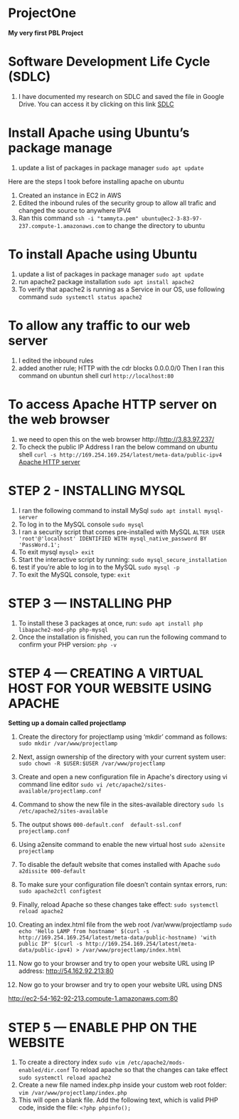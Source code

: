 # ProjectOne
**My very first PBL Project**
# Software Development Life Cycle (SDLC)
1. I have documented my research on SDLC and saved the file in Google Drive. You can access it by clicking on this link 	[SDLC](https://docs.google.com/document/d/1JdCA-DxQSVqaUybwD0bQUlkJ2IcsJUSf/edit?usp=sharing&ouid=106659470577486106602&rtpof=true&sd=true)

# Install Apache using Ubuntu’s package manage
1. update a list of packages in package manager
	`sudo apt update`

Here are the steps I took before installing apache on ubuntu

1. Created an instance in EC2 in AWS
2. Edited the inbound rules of the  security group to allow all trafic and changed the source to anywhere IPV4 
3. Ran this command `ssh -i "tammyta.pem" ubuntu@ec2-3-83-97-237.compute-1.amazonaws.com`  to change the directory to ubuntu

# To install Apache using Ubuntu

1. update a list of packages in package manager
`sudo apt update`
2. run apache2 package installation
`sudo apt install apache2`
3. To verify that apache2 is running as a Service in our OS, use following command
`sudo systemctl status apache2`

# To allow any traffic to our web server
1. I edited the inbound rules
2. added another rule; HTTP with the cdr blocks 0.0.0.0/0
Then I ran this command on ubuntun shell curl `http://localhost:80`

# To access Apache HTTP server on the web browser
1. we need to open this on the web browser http://http://3.83.97.237/
2. To check the public IP Address 
I ran the below command on ubuntu shell
`curl -s http://169.254.169.254/latest/meta-data/public-ipv4`
[Apache HTTP server](http://3.83.97.237/)


# STEP 2 - INSTALLING MYSQL
1. I ran the following command to install MySql
`sudo apt install mysql-server`
2. To log in to the MySQL console
`sudo mysql`
3. I ran a security script that comes pre-installed with MySQL
`ALTER USER 'root'@'localhost' IDENTIFIED WITH mysql_native_password BY 'PassWord.1';`
4. To exit mysql
`mysql> exit`
5. Start the interactive script by running:
`sudo mysql_secure_installation`
6. test if you’re able to log in to the MySQL
`sudo mysql -p`
7. To exit the MySQL console, type:
`exit`

# STEP 3 — INSTALLING PHP
1. To install these 3 packages at once, run:
`sudo apt install php libapache2-mod-php php-mysql`
2. Once the installation is finished, you can run the following command to confirm your PHP version:
`php -v`

# STEP 4 — CREATING A VIRTUAL HOST FOR YOUR WEBSITE USING APACHE
**Setting up a domain called projectlamp**
1. Create the directory for projectlamp using ‘mkdir’ command as follows:
`sudo mkdir /var/www/projectlamp`

2. Next, assign ownership of the directory with your current system user:
`sudo chown -R $USER:$USER /var/www/projectlamp`
3. Create and open a new configuration file in Apache's directory using vi command line editor
`sudo vi /etc/apache2/sites-available/projectlamp.conf`
4. Command to show the new file in the sites-available directory
`sudo ls /etc/apache2/sites-available`
5. The output shows 
`000-default.conf  default-ssl.conf  projectlamp.conf`
6. Using a2ensite command to enable the new virtual host
`sudo a2ensite projectlamp`
7. To disable the default website that comes installed with Apache
`sudo a2dissite 000-default`
8. To make sure your configuration file doesn’t contain syntax errors, run:
`sudo apache2ctl configtest`
9. Finally, reload Apache so these changes take effect:
`sudo systemctl reload apache2`
10. Creating an index.html file from the web root /var/www/projectlamp
`sudo echo 'Hello LAMP from hostname' $(curl -s http://169.254.169.254/latest/meta-data/public-hostname) 'with public IP' $(curl -s http://169.254.169.254/latest/meta-data/public-ipv4) > /var/www/projectlamp/index.html`
11. Now go to your browser and try to open your website URL using IP address:
http://54.162.92.213:80
12. Now go to your browser and try to open your website URL using DNS

http://ec2-54-162-92-213.compute-1.amazonaws.com:80

# STEP 5 — ENABLE PHP ON THE WEBSITE
1. To create a directory index 
`sudo vim /etc/apache2/mods-enabled/dir.conf`
To reload apache so that the changes can take effect
`sudo systemctl reload apache2`
2. Create a new file named index.php inside your custom web root folder:
`vim /var/www/projectlamp/index.php`
3. This will open a blank file. Add the following text, which is valid PHP code, inside the file:
`<?php
phpinfo();`





